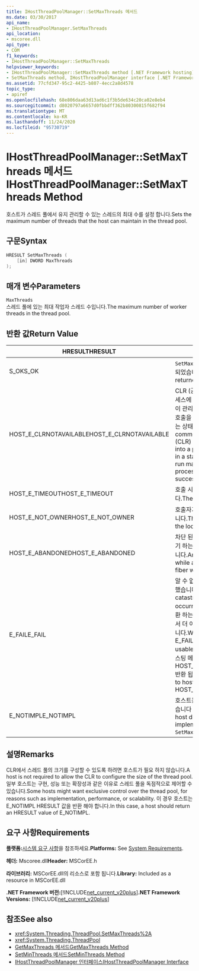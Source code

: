 ```yaml
---
title: IHostThreadPoolManager::SetMaxThreads 메서드
ms.date: 03/30/2017
api_name:
- IHostThreadPoolManager.SetMaxThreads
api_location:
- mscoree.dll
api_type:
- COM
f1_keywords:
- IHostThreadPoolManager::SetMaxThreads
helpviewer_keywords:
- IHostThreadPoolManager::SetMaxThreads method [.NET Framework hosting]
- SetMaxThreads method, IHostThreadPoolManager interface [.NET Framework hosting]
ms.assetid: 77cfd347-95c2-4425-b807-4ecc2a8d4578
topic_type:
- apiref
ms.openlocfilehash: 68e806daa63d13ad6c1f3b5de634c20ca02e8eb4
ms.sourcegitcommit: d8020797a6657d0fbbdff362b80300815f682f94
ms.translationtype: MT
ms.contentlocale: ko-KR
ms.lasthandoff: 11/24/2020
ms.locfileid: "95730719"
---
```

# <a name="ihostthreadpoolmanagersetmaxthreads-method"></a><span data-ttu-id="4e23c-102">IHostThreadPoolManager::SetMaxThreads 메서드</span><span class="sxs-lookup"><span data-stu-id="4e23c-102">IHostThreadPoolManager::SetMaxThreads Method</span></span>

<span data-ttu-id="4e23c-103">호스트가 스레드 풀에서 유지 관리할 수 있는 스레드의 최대 수를 설정 합니다.</span><span class="sxs-lookup"><span data-stu-id="4e23c-103">Sets the maximum number of threads that the host can maintain in the thread pool.</span></span>  
  
## <a name="syntax"></a><span data-ttu-id="4e23c-104">구문</span><span class="sxs-lookup"><span data-stu-id="4e23c-104">Syntax</span></span>  
  
```cpp  
HRESULT SetMaxThreads (  
    [in] DWORD MaxThreads  
);  
```  
  
## <a name="parameters"></a><span data-ttu-id="4e23c-105">매개 변수</span><span class="sxs-lookup"><span data-stu-id="4e23c-105">Parameters</span></span>  

 `MaxThreads`  
 <span data-ttu-id="4e23c-106">스레드 풀에 있는 최대 작업자 스레드 수입니다.</span><span class="sxs-lookup"><span data-stu-id="4e23c-106">The maximum number of worker threads in the thread pool.</span></span>  
  
## <a name="return-value"></a><span data-ttu-id="4e23c-107">반환 값</span><span class="sxs-lookup"><span data-stu-id="4e23c-107">Return Value</span></span>  
  
|<span data-ttu-id="4e23c-108">HRESULT</span><span class="sxs-lookup"><span data-stu-id="4e23c-108">HRESULT</span></span>|<span data-ttu-id="4e23c-109">설명</span><span class="sxs-lookup"><span data-stu-id="4e23c-109">Description</span></span>|  
|-------------|-----------------|  
|<span data-ttu-id="4e23c-110">S_OK</span><span class="sxs-lookup"><span data-stu-id="4e23c-110">S_OK</span></span>|<span data-ttu-id="4e23c-111">`SetMaxThreads` 성공적으로 반환 되었습니다.</span><span class="sxs-lookup"><span data-stu-id="4e23c-111">`SetMaxThreads` returned successfully.</span></span>|  
|<span data-ttu-id="4e23c-112">HOST_E_CLRNOTAVAILABLE</span><span class="sxs-lookup"><span data-stu-id="4e23c-112">HOST_E_CLRNOTAVAILABLE</span></span>|<span data-ttu-id="4e23c-113">CLR (공용 언어 런타임)이 프로세스에 로드 되지 않았거나 CLR이 관리 코드를 실행할 수 없거나 호출을 성공적으로 처리할 수 없는 상태에 있습니다.</span><span class="sxs-lookup"><span data-stu-id="4e23c-113">The common language runtime (CLR) has not been loaded into a process, or the CLR is in a state in which it cannot run managed code or process the call successfully.</span></span>|  
|<span data-ttu-id="4e23c-114">HOST_E_TIMEOUT</span><span class="sxs-lookup"><span data-stu-id="4e23c-114">HOST_E_TIMEOUT</span></span>|<span data-ttu-id="4e23c-115">호출 시간이 초과 되었습니다.</span><span class="sxs-lookup"><span data-stu-id="4e23c-115">The call timed out.</span></span>|  
|<span data-ttu-id="4e23c-116">HOST_E_NOT_OWNER</span><span class="sxs-lookup"><span data-stu-id="4e23c-116">HOST_E_NOT_OWNER</span></span>|<span data-ttu-id="4e23c-117">호출자가 잠금을 소유 하지 않습니다.</span><span class="sxs-lookup"><span data-stu-id="4e23c-117">The caller does not own the lock.</span></span>|  
|<span data-ttu-id="4e23c-118">HOST_E_ABANDONED</span><span class="sxs-lookup"><span data-stu-id="4e23c-118">HOST_E_ABANDONED</span></span>|<span data-ttu-id="4e23c-119">차단 된 스레드나 파이버에서 대기 하는 동안 이벤트를 취소 했습니다.</span><span class="sxs-lookup"><span data-stu-id="4e23c-119">An event was canceled while a blocked thread or fiber was waiting on it.</span></span>|  
|<span data-ttu-id="4e23c-120">E_FAIL</span><span class="sxs-lookup"><span data-stu-id="4e23c-120">E_FAIL</span></span>|<span data-ttu-id="4e23c-121">알 수 없는 치명적인 오류가 발생 했습니다.</span><span class="sxs-lookup"><span data-stu-id="4e23c-121">An unknown, catastrophic failure occurred.</span></span> <span data-ttu-id="4e23c-122">메서드가 E_FAIL 반환 하는 경우 해당 프로세스 내에서 더 이상 CLR을 사용할 수 없습니다.</span><span class="sxs-lookup"><span data-stu-id="4e23c-122">When a method returns E_FAIL, the CLR is no longer usable within the process.</span></span> <span data-ttu-id="4e23c-123">호스팅 메서드를 이후에 호출 하면 HOST_E_CLRNOTAVAILABLE 반환 됩니다.</span><span class="sxs-lookup"><span data-stu-id="4e23c-123">Subsequent calls to hosting methods return HOST_E_CLRNOTAVAILABLE.</span></span>|  
|<span data-ttu-id="4e23c-124">E_NOTIMPL</span><span class="sxs-lookup"><span data-stu-id="4e23c-124">E_NOTIMPL</span></span>|<span data-ttu-id="4e23c-125">호스트는의 구현을 제공 하지 않습니다 `SetMaxThreads` .</span><span class="sxs-lookup"><span data-stu-id="4e23c-125">The host does not provide an implementation of `SetMaxThreads`.</span></span>|  
  
## <a name="remarks"></a><span data-ttu-id="4e23c-126">설명</span><span class="sxs-lookup"><span data-stu-id="4e23c-126">Remarks</span></span>  

 <span data-ttu-id="4e23c-127">CLR에서 스레드 풀의 크기를 구성할 수 있도록 하려면 호스트가 필요 하지 않습니다.</span><span class="sxs-lookup"><span data-stu-id="4e23c-127">A host is not required to allow the CLR to configure the size of the thread pool.</span></span> <span data-ttu-id="4e23c-128">일부 호스트는 구현, 성능 또는 확장성과 같은 이유로 스레드 풀을 독점적으로 제어할 수 있습니다.</span><span class="sxs-lookup"><span data-stu-id="4e23c-128">Some hosts might want exclusive control over the thread pool, for reasons such as implementation, performance, or scalability.</span></span> <span data-ttu-id="4e23c-129">이 경우 호스트는 E_NOTIMPL HRESULT 값을 반환 해야 합니다.</span><span class="sxs-lookup"><span data-stu-id="4e23c-129">In this case, a host should return an HRESULT value of E_NOTIMPL.</span></span>  
  
## <a name="requirements"></a><span data-ttu-id="4e23c-130">요구 사항</span><span class="sxs-lookup"><span data-stu-id="4e23c-130">Requirements</span></span>  

 <span data-ttu-id="4e23c-131">**플랫폼:**[시스템 요구 사항](../../get-started/system-requirements.md)을 참조하세요.</span><span class="sxs-lookup"><span data-stu-id="4e23c-131">**Platforms:** See [System Requirements](../../get-started/system-requirements.md).</span></span>  
  
 <span data-ttu-id="4e23c-132">**헤더:** Mscoree.dll</span><span class="sxs-lookup"><span data-stu-id="4e23c-132">**Header:** MSCorEE.h</span></span>  
  
 <span data-ttu-id="4e23c-133">**라이브러리:** MSCorEE.dll의 리소스로 포함 됩니다.</span><span class="sxs-lookup"><span data-stu-id="4e23c-133">**Library:** Included as a resource in MSCorEE.dll</span></span>  
  
 <span data-ttu-id="4e23c-134">**.NET Framework 버전:**[!INCLUDE[net_current_v20plus](../../../../includes/net-current-v20plus-md.md)]</span><span class="sxs-lookup"><span data-stu-id="4e23c-134">**.NET Framework Versions:** [!INCLUDE[net_current_v20plus](../../../../includes/net-current-v20plus-md.md)]</span></span>  
  
## <a name="see-also"></a><span data-ttu-id="4e23c-135">참조</span><span class="sxs-lookup"><span data-stu-id="4e23c-135">See also</span></span>

- <xref:System.Threading.ThreadPool.SetMaxThreads%2A>
- <xref:System.Threading.ThreadPool>
- [<span data-ttu-id="4e23c-136">GetMaxThreads 메서드</span><span class="sxs-lookup"><span data-stu-id="4e23c-136">GetMaxThreads Method</span></span>](ihostthreadpoolmanager-getmaxthreads-method.md)
- [<span data-ttu-id="4e23c-137">SetMinThreads 메서드</span><span class="sxs-lookup"><span data-stu-id="4e23c-137">SetMinThreads Method</span></span>](ihostthreadpoolmanager-setminthreads-method.md)
- [<span data-ttu-id="4e23c-138">IHostThreadPoolManager 인터페이스</span><span class="sxs-lookup"><span data-stu-id="4e23c-138">IHostThreadPoolManager Interface</span></span>](ihostthreadpoolmanager-interface.md)
